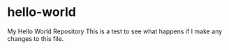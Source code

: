 # hello-world
My Hello World Repository
This is a test to see what happens if I make any changes to this file.
